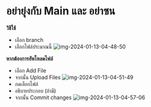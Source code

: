 # อย่ายุ่งกับ Main และ อย่าซน
**วิธีใช้**
- เลือก branch
- เลือกไฟล์ประมาณนี้
![img-2024-01-13-04-48-50](https://github.com/EnterpriseA1/STRC-PRO/assets/128221757/c65ff5ca-0881-456e-97c4-f397296020af)

**หากต้องการอัพโหลดไฟล์**
- เลือก Add File
- จากนั้น Upload Files
![img-2024-01-13-04-51-49](https://github.com/EnterpriseA1/STRC-PRO/assets/128221757/0633399d-e867-475f-8437-d8549ff8db77)
- กดเลือกไฟล์
- อธิบายประกอบ (ถ้ามี)
- จากนั้น Commit changes
![img-2024-01-13-04-57-06](https://github.com/EnterpriseA1/STRC-PRO/assets/128221757/3dc42136-e043-487f-ba73-501a48739281)
